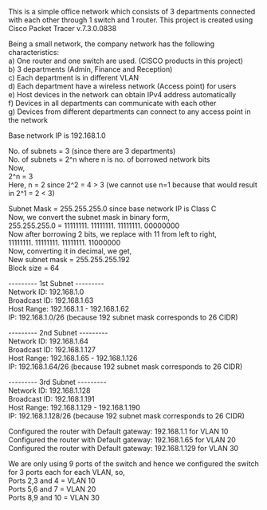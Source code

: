 This is a simple office network which consists of 3 departments connected with each other through 1 switch and 1 router. This project is created using Cisco Packet Tracer v.7.3.0.0838

Being a small network, the company network has the following characteristics: <br>
a) One router and one switch are used. (CISCO products in this project) <br>
b) 3 departments (Admin, Finance and Reception) <br>
c) Each department is in different VLAN <br>
d) Each department have a wireless network (Access point) for users <br>
e) Host devices in the network can obtain IPv4 address automatically <br>
f) Devices in all departments can communicate with each other <br>
g) Devices from different departments can connect to any access point in the network <br>

Base network IP is 192.168.1.0  <br>

No. of subnets = 3 (since there are 3 departments)   <br>
No. of subnets = 2^n  where n is no. of borrowed network bits <br>
Now,   <br>
2^n = 3  <br>
Here, n = 2 since 2^2 = 4 > 3 (we cannot use n=1 because that would result in 2^1 = 2 < 3)  <br>

Subnet Mask = 255.255.255.0 since base network IP is Class C    <br>
Now, we convert the subnet mask in binary form,     <br>
255.255.255.0 = 11111111. 11111111. 11111111. 00000000      <br>
Now after borrowing 2 bits, we replace with 11 from left to right,     <br>
11111111. 11111111. 11111111. 11000000      <br>
Now, converting it in decimal, we get,     <br>
New subnet mask = 255.255.255.192     <br>
Block size = 64     <br>

--------- 1st Subnet ---------       <br>
Network ID: 192.168.1.0    <br>
Broadcast ID: 192.168.1.63    <br>
Host Range: 192.168.1.1 - 192.168.1.62      <br>
IP: 192.168.1.0/26 (because 192 subnet mask corresponds to 26 CIDR)     <br>

--------- 2nd Subnet ---------      <br>
Network ID: 192.168.1.64     <br>
Broadcast ID: 192.168.1.127     <br>
Host Range: 192.168.1.65 - 192.168.1.126     <br>
IP: 192.168.1.64/26 (because 192 subnet mask corresponds to 26 CIDR)    <br>

--------- 3rd Subnet ---------      <br>
Network ID: 192.168.1.128      <br>
Broadcast ID: 192.168.1.191     <br>
Host Range: 192.168.1.129 - 192.168.1.190     <br>
IP: 192.168.1.128/26 (because 192 subnet mask corresponds to 26 CIDR)     <br>



Configured the router with Default gateway: 192.168.1.1 for VLAN 10     <br>
Configured the router with Default gateway: 192.168.1.65 for VLAN 20    <br>
Configured the router with Default gateway: 192.168.1.129 for VLAN 30    <br>

We are only using 9 ports of the switch and hence we configured the switch for 3 ports each for each VLAN, so, <br>
Ports 2,3 and 4 = VLAN 10    <br>
Ports 5,6 and 7 = VLAN 20    <br>
Ports 8,9 and 10 = VLAN 30    <br>

